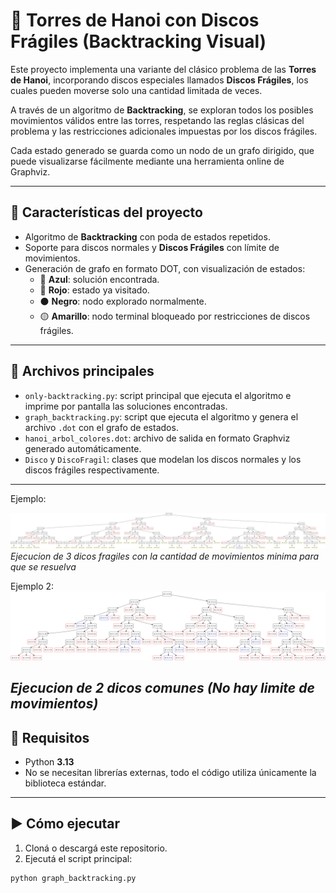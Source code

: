 # 🧠 Torres de Hanoi con Discos Frágiles (Backtracking Visual)

Este proyecto implementa una variante del clásico problema de las **Torres de Hanoi**, incorporando discos especiales llamados **Discos Frágiles**, los cuales pueden moverse solo una cantidad limitada de veces.

A través de un algoritmo de **Backtracking**, se exploran todos los posibles movimientos válidos entre las torres, respetando las reglas clásicas del problema y las restricciones adicionales impuestas por los discos frágiles.

Cada estado generado se guarda como un nodo de un grafo dirigido, que puede visualizarse fácilmente mediante una herramienta online de Graphviz.

---

## 📌 Características del proyecto

- Algoritmo de **Backtracking** con poda de estados repetidos.
- Soporte para discos normales y **Discos Frágiles** con límite de movimientos.
- Generación de grafo en formato DOT, con visualización de estados:
  - 🔵 **Azul**: solución encontrada.
  - 🔴 **Rojo**: estado ya visitado.
  - ⚫ **Negro**: nodo explorado normalmente.
  - 🟡 **Amarillo**: nodo terminal bloqueado por restricciones de discos frágiles.

---

## 📂 Archivos principales
- `only-backtracking.py`: script principal que ejecuta el algoritmo e imprime por pantalla las soluciones encontradas.
- `graph_backtracking.py`: script que ejecuta el algoritmo y genera el archivo `.dot` con el grafo de estados.
- `hanoi_arbol_colores.dot`: archivo de salida en formato Graphviz generado automáticamente.
- `Disco` y `DiscoFragil`: clases que modelan los discos normales y los discos frágiles respectivamente.

---
Ejemplo:
  
  ![Ejecucion de 3 dicos fragiles con la cantidad de movimientos minima para que se resuelva](img/tresDiscosFragiles.svg)
  *Ejecucion de 3 dicos fragiles con la cantidad de movimientos minima para que se resuelva*
  
Ejemplo 2:
  ![Ejecucion de 2 dicos comunes (No hay limite de movimientos)](img/dosDiscosComunes.svg)

  *Ejecucion de 2 dicos comunes (No hay limite de movimientos)*
---

## 🧪 Requisitos

- Python **3.13**
- No se necesitan librerías externas, todo el código utiliza únicamente la biblioteca estándar.

---

## ▶️ Cómo ejecutar

1. Cloná o descargá este repositorio.
2. Ejecutá el script principal:

```bash
python graph_backtracking.py
